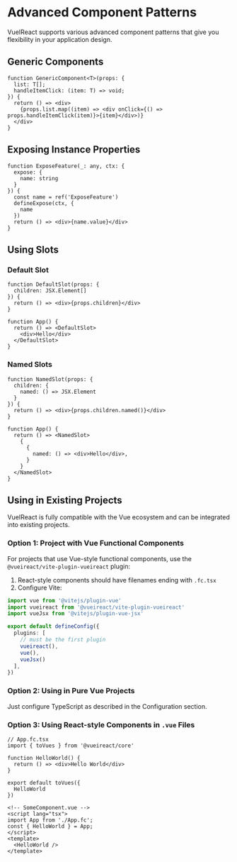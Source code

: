 # Advanced Component Patterns

VueIReact supports various advanced component patterns that give you flexibility in your application design.

## Generic Components

```tsx
function GenericComponent<T>(props: {
  list: T[];
  handleItemClick: (item: T) => void;
}) {
  return () => <div>
    {props.list.map((item) => <div onClick={() => props.handleItemClick(item)}>{item}</div>)}
  </div>
}
```

## Exposing Instance Properties

```tsx
function ExposeFeature(_: any, ctx: {
  expose: {
    name: string
  }
}) {
  const name = ref('ExposeFeature')
  defineExpose(ctx, {
    name
  })
  return () => <div>{name.value}</div>
}
```

## Using Slots

### Default Slot

```tsx
function DefaultSlot(props: {
  children: JSX.Element[]
}) {
  return () => <div>{props.children}</div>
}

function App() {
  return () => <DefaultSlot>
    <div>Hello</div>
  </DefaultSlot>
}
```

### Named Slots

```tsx 
function NamedSlot(props: {
  children: {
    named: () => JSX.Element
  }
}) {
  return () => <div>{props.children.named()}</div>
}

function App() {
  return () => <NamedSlot>
    {
      {
        named: () => <div>Hello</div>,
      }
    }
  </NamedSlot>
}
```

## Using in Existing Projects

VueIReact is fully compatible with the Vue ecosystem and can be integrated into existing projects.

### Option 1: Project with Vue Functional Components

For projects that use Vue-style functional components, use the `@vueireact/vite-plugin-vueireact` plugin:

1. React-style components should have filenames ending with `.fc.tsx`
2. Configure Vite:

```ts
import vue from '@vitejs/plugin-vue'
import vueireact from '@vueireact/vite-plugin-vueireact'
import vueJsx from '@vitejs/plugin-vue-jsx'

export default defineConfig({
  plugins: [
    // must be the first plugin
    vueireact(),
    vue(), 
    vueJsx()
  ],
})
```

### Option 2: Using in Pure Vue Projects

Just configure TypeScript as described in the Configuration section.

### Option 3: Using React-style Components in `.vue` Files

```tsx
// App.fc.tsx
import { toVues } from '@vueireact/core'

function HelloWorld() {
  return () => <div>Hello World</div>
}

export default toVues({
  HelloWorld
})
```

```vue
<!-- SomeComponent.vue -->
<script lang="tsx">
import App from './App.fc';
const { HelloWorld } = App;
</script>
<template>
  <HelloWorld />
</template>
``` 